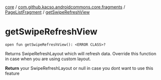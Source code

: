 [core](../../index.md) / [com.github.kacso.androidcommons.core.fragments](../index.md) / [PageListFragment](index.md) / [getSwipeRefreshView](.)

# getSwipeRefreshView

`open fun getSwipeRefreshView(): <ERROR CLASS>?`

Returns SwipeRefreshLayout which will refresh data.
Override this function in case when you are using custom layout.

**Return**
your SwipeRefreshLayout or null in case you dont want to use this feature

